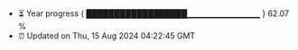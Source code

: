 - ⏳ Year progress { ██████████████████▁▁▁▁▁▁▁▁▁▁▁▁ } 62.07 %
- ⏰ Updated on Thu, 15 Aug 2024 04:22:45 GMT


